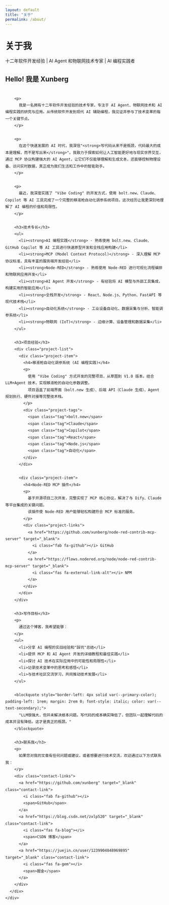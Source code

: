 ```yaml
---
layout: default
title: "关于"
permalink: /about/
---
```


<div class="hero-section">
  <div class="hero-content">
    <h1 class="hero-title">
      <span class="gradient-text">关于我</span>
    </h1>
    <p class="hero-subtitle">
      十二年软件开发经验 | AI Agent 和物联网技术专家 | AI 编程实践者
    </p>
  </div>
</div>

<section class="section">
  <div class="container">
    <div class="about-content">
      <div class="about-text">
        <h2>Hello! 我是 Xunberg</h2>
        
        <p>
          我是一名拥有十二年软件开发经验的技术专家，专注于 AI Agent、物联网技术和 AI 编程实践的研究与应用。从传统软件开发到现代 AI 辅助编程，我见证并参与了技术变革的每一个关键节点。
        </p>
        
        <p>
          在这个快速发展的 AI 时代，我深信"<strong>写代码从来不是瓶颈，代码最大的成本是理解，而不是写出来</strong>"。我致力于探索如何让人工智能更好地与现实世界交互，通过 MCP 协议构建强大的 AI Agent，让它们不仅能够理解和生成文本，还能够控制物理设备、访问实时数据，真正成为我们生活和工作中的智能助手。
        </p>
        
        <p>
          最近，我深度实践了 "Vibe Coding" 的开发方式，使用 bolt.new、Claude、Copilot 等 AI 工具完成了一个完整的移液枪自动化调参系统项目。这次经历让我更深刻地理解了 AI 编程的价值和局限性。
        </p>
        
        <h3>技术专长</h3>
        <ul>
          <li><strong>AI 编程实践</strong> - 熟练使用 bolt.new、Claude、GitHub Copilot 等 AI 工具进行快速原型开发和全栈应用构建</li>
          <li><strong>MCP (Model Context Protocol)</strong> - 深入理解 MCP 协议标准，具有丰富的服务端开发经验</li>
          <li><strong>Node-RED</strong> - 熟练使用 Node-RED 进行可视化流程编排和物联网应用开发</li>
          <li><strong>AI Agent 开发</strong> - 有经验将 AI 模型与外部工具集成，构建实用的智能应用</li>
          <li><strong>全栈开发</strong> - React、Node.js、Python、FastAPI 等现代技术栈</li>
          <li><strong>自动化系统</strong> - 工业设备自动化、数据采集与分析、智能调参系统</li>
          <li><strong>物联网 (IoT)</strong> - 边缘计算、设备管理和数据采集</li>
        </ul>
        
        <h3>项目经验</h3>
        <div class="project-list">
          <div class="project-item">
            <h4>移液枪自动化调参系统 (AI 编程实践)</h4>
            <p>
              使用 "Vibe Coding" 方式开发的完整项目，从草图到 V1.0 版本。结合 LLM+Agent 技术，实现移液枪的自动化参数调整。
              项目涵盖了前端界面（bolt.new 生成）、后端 API（Claude 生成）、Agent 规划执行、硬件对接等完整技术栈。
            </p>
            <div class="project-tags">
              <span class="tag">bolt.new</span>
              <span class="tag">Claude</span>
              <span class="tag">Copilot</span>
              <span class="tag">React</span>
              <span class="tag">Node.js</span>
              <span class="tag">自动化</span>
            </div>
          </div>
          
          <div class="project-item">
            <h4>Node-RED MCP 插件</h4>
            <p>
              基于开源项目二次开发，完整实现了 MCP 核心协议，解决了与 Dify、Claude 等平台集成的关键问题。
              该插件使 Node-RED 用户能够轻松构建符合 MCP 标准的服务。
            </p>
            <div class="project-links">
              <a href="https://github.com/xunberg/node-red-contrib-mcp-server" target="_blank">
                <i class="fab fa-github"></i> GitHub
              </a>
              <a href="https://flows.nodered.org/node/node-red-contrib-mcp-server" target="_blank">
                <i class="fas fa-external-link-alt"></i> NPM
              </a>
            </div>
          </div>
        </div>
        
        <h3>写作目标</h3>
        <p>
          通过这个博客，我希望能够：
        </p>
        <ul>
          <li>分享 AI 编程的实战经验和"踩坑"总结</li>
          <li>提供 MCP 和 AI Agent 开发的详细教程和最佳实践</li>
          <li>探讨 AI 技术在实际应用中的可能性和局限性</li>
          <li>记录技术变革中的思考和感悟</li>
          <li>与技术社区交流学习，共同推动技术发展</li>
        </ul>
        
        <blockquote style="border-left: 4px solid var(--primary-color); padding-left: 1rem; margin: 2rem 0; font-style: italic; color: var(--text-secondary);">
          "LLM很强大，但并未解决根本问题。写代码的成本确实降低了，但团队一起理解代码的成本并没有降低。这才是真正的瓶颈。"
        </blockquote>
        
        <h3>联系我</h3>
        <p>
          如果您对我的文章有任何问题或建议，或者想要进行技术交流，欢迎通过以下方式联系我：
        </p>
        <div class="contact-links">
          <a href="https://github.com/xunberg" target="_blank" class="contact-link">
            <i class="fab fa-github"></i>
            <span>GitHub</span>
          </a>
          <a href="https://blog.csdn.net/zxlp520" target="_blank" class="contact-link">
            <i class="fas fa-blog"></i>
            <span>CSDN 博客</span>
          </a>
          <a href="https://juejin.cn/user/1239904848969895" target="_blank" class="contact-link">
            <i class="fas fa-gem"></i>
            <span>掘金</span>
          </a>
        </div>
      </div>
    </div>
  </div>
</section>

<style>
.about-content {
  max-width: 800px;
  margin: 0 auto;
}

.about-text {
  line-height: 1.8;
}

.about-text h2 {
  color: var(--primary-color);
  margin-bottom: 2rem;
}

.about-text h3 {
  margin-top: 3rem;
  margin-bottom: 1.5rem;
  color: var(--text-primary);
}

.about-text ul {
  margin-bottom: 2rem;
  padding-left: 1.5rem;
}

.about-text li {
  margin-bottom: 0.5rem;
  color: var(--text-secondary);
}

.project-list {
  margin-top: 2rem;
}

.project-item {
  background: var(--background-secondary);
  padding: 2rem;
  border-radius: var(--border-radius);
  border: 1px solid var(--border);
  margin-bottom: 2rem;
}

.project-item h4 {
  color: var(--primary-color);
  margin-bottom: 1rem;
}

.project-tags {
  display: flex;
  flex-wrap: wrap;
  gap: 0.5rem;
  margin-top: 1rem;
}

.project-tags .tag {
  background: var(--background);
  color: var(--text-secondary);
  padding: 0.25rem 0.75rem;
  border-radius: var(--border-radius-sm);
  font-size: 0.875rem;
  border: 1px solid var(--border);
}

.project-links {
  display: flex;
  gap: 1rem;
  margin-top: 1rem;
}

.project-links a {
  display: flex;
  align-items: center;
  gap: 0.5rem;
  padding: 0.5rem 1rem;
  background-color: var(--primary-color);
  color: white;
  border-radius: var(--border-radius-sm);
  text-decoration: none;
  font-size: 0.875rem;
  transition: var(--transition);
}

.project-links a:hover {
  background-color: var(--primary-dark);
  transform: translateY(-2px);
}

.contact-links {
  display: flex;
  gap: 1rem;
  margin-top: 2rem;
}

.contact-link {
  display: flex;
  align-items: center;
  gap: 0.5rem;
  padding: 1rem 2rem;
  background-color: var(--background-secondary);
  border: 1px solid var(--border);
  border-radius: var(--border-radius-sm);
  text-decoration: none;
  color: var(--text-primary);
  transition: var(--transition);
}

.contact-link:hover {
  border-color: var(--primary-color);
  background-color: var(--background);
  transform: translateY(-2px);
  box-shadow: var(--shadow);
}

.contact-link i {
  font-size: 1.25rem;
  color: var(--primary-color);
}
</style>
